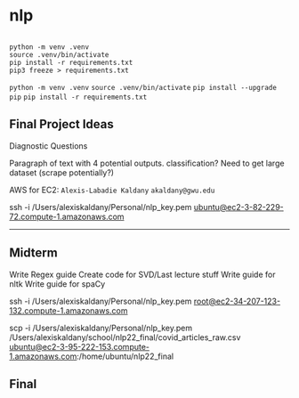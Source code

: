 # nlp



```

python -m venv .venv
source .venv/bin/activate
pip install -r requirements.txt
pip3 freeze > requirements.txt
```

`python -m venv .venv`
`source .venv/bin/activate`
`pip install --upgrade pip`
`pip install -r requirements.txt`

## Final Project Ideas

Diagnostic Questions

Paragraph of text with 4 potential outputs. classification?
Need to get large dataset (scrape potentially?)

AWS
for EC2: 
`Alexis-Labadie Kaldany`
`akaldany@gwu.edu`

ssh -i /Users/alexiskaldany/Personal/nlp_key.pem ubuntu@ec2-3-82-229-72.compute-1.amazonaws.com

----------------
## Midterm

Write Regex guide
Create code for SVD/Last lecture stuff
Write guide for nltk
Write guide for spaCy

ssh -i /Users/alexiskaldany/Personal/nlp_key.pem root@ec2-34-207-123-132.compute-1.amazonaws.com

scp -i /Users/alexiskaldany/Personal/nlp_key.pem /Users/alexiskaldany/school/nlp22_final/covid_articles_raw.csv ubuntu@ec2-3-95-222-153.compute-1.amazonaws.com:/home/ubuntu/nlp22_final

## Final

